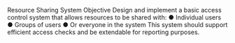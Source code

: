 Resource Sharing System
Objective
Design and implement a basic access control system that allows resources to be shared with:
● Individual users
● Groups of users
● Or everyone in the system
This system should support efficient access checks and be extendable for reporting purposes.